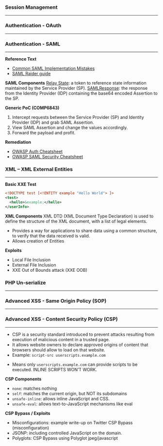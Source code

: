 ### Session Management
---

### Authentication - OAuth
---

### Authentication - SAML
---

**Reference Text**
* <a href="https://blog.netspi.com/attacking-sso-common-saml-vulnerabilities-ways-find/">Common SAML Implementation Mistakes</a>
* <a href="http://research.aurainfosec.io/bypassing-saml20-SSO/">SAML Raider guide</a>

**SAML Components**
<u>Relay State</u>: a token to reference state information maintained by the Service Provider (SP).
<u>SAMLResponse</u>: the response from the Identity Provider (IDP) containing the base64 encoded Assertion to the SP.

**Generic PoC (COMP6843)**
1.	Intercept requests between the Service Provider (SP) and Identity Provider (IDP) and grab SAML Assertion.
2.	View SAML Assertion and change the values accordingly.
3.	Forward the payload and profit.

**Remediation**
* <a href="https://www.owasp.org/index.php/Authentication_Cheat_Sheet">OWASP Auth Cheatsheet</a><br>
* <a href="https://www.owasp.org/index.php/SAML_Security_Cheat_Sheet">OWASP SAML Security Cheatsheet</a>

### XML – XML External Entities
---
**Basic XXE Test**
```xml
<!DOCTYPE test [<!ENTITY example "Hello World"> ]>
<test>
  <hello>&example;</hello>
</userInfo>
```
**XML Components**
XML DTD (XML Document Type Declaration) is used to define the structure of the XML document, with a list of legal elements.
* Provides a way for applications to share data using a common structure, to verify that the data received is valid.
* Allows creation of Entities

**Exploits**
* Local File Inclusion
* External File Inclusion
* XXE Out of Bounds attack (XXE OOB)

### PHP Un-serialize
---

### Advanced XSS - Same Origin Policy (SOP)
---

### Advanced XSS - Content Security Policy (CSP)
---
* CSP is a security standard introduced to prevent attacks resulting from execution of malicious content in a trusted page.
* It allows website owners to declare approved origins of content that browsers should allow to load on that website.
* Example: `script-src userscripts.example.com`
- Means only `userscripts.example.com` can provide scripts to be executed. INLINE SCRIPTS WON’T WORK.

**CSP Components**
* `none`: matches nothing
* `self`: matches the current origin, but NOT its subdomains
* `unsafe-inline`: allows inline JavaScript and CSS.
* `unsafe-eval`: allows text-to-JavaScript mechanisms like eval

**CSP Bypass / Exploits**
* Misconfigurations: example write-up on Twitter CSP Bypass (misconfiguration)
* JSONP: including controlled JavaScript on the domain.
* Polyglots: CSP Bypass using Polyglot jpeg/javascript


